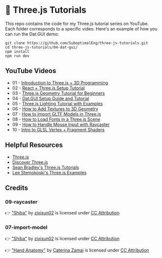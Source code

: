 # 🥉 Three.js Tutorials

This repo contains the code for my Three.js tutorial series on YouTube. Each folder corresponds to a specific video. Here's an example of how you can run the Dat.GUI demo:

```
git clone https://github.com/SuboptimalEng/three-js-tutorials.git
cd three-js-tutorials/04-dat-gui/
npm install
npm run dev
```

## YouTube Videos

- 01 - [Introduction to Three.js + 3D Programming](https://www.youtube.com/watch?v=MSZ7nqqgVKc)
- 02 - [React + Three.js Setup Tutorial](https://www.youtube.com/watch?v=d63N4g8p_wI)
- 03 - [Three.js Geometry Tutorial for Beginners](https://www.youtube.com/watch?v=K_CwmMlNmQo)
- 04 - [Dat.GUI Setup Guide and Tutorial](https://www.youtube.com/watch?v=JyhhHhoqK2o)
- 05 - [Three.js Lighting Tutorial with Examples](https://www.youtube.com/watch?v=bsLosbweLNE)
- 06 - [How to Add Textures to 3D Geometry](https://www.youtube.com/watch?v=vLz2Rk1r_gQ)
- 07 - [How to Import GLTF Models in Three.js](https://www.youtube.com/watch?v=WBe3xrV4CPM)
- 08 - [How to Load Fonts in a Three.js Scene](https://www.youtube.com/watch?v=l7K9AMnesJQ)
- 09 - [How to Handle Mouse Input with Raycaster](https://www.youtube.com/watch?v=CbUhot3K-gc)
- 10 - [Intro to GLSL Vertex + Fragment Shaders](https://www.youtube.com/watch?v=EntBBM6nqQA)

## Helpful Resources

- [Three.js](https://threejs.org/)
- [Discover Three.js](https://discoverthreejs.com/book/introduction/)
- [Sean Bradley's Three.js Tutorials](https://sbcode.net/threejs/)
- [Lee Stemokoski's Three.js Examples](https://stemkoski.github.io/Three.js/index.html)

## Credits

### 09-raycaster

👉 ["Shiba"](https://sketchfab.com/3d-models/shiba-faef9fe5ace445e7b2989d1c1ece361c) by [zixisun02](https://sketchfab.com/zixisun51) is licensed under [CC Attribution](http://creativecommons.org/licenses/by/4.0/)

### 07-import-model

👉 ["Shiba"](https://sketchfab.com/3d-models/shiba-faef9fe5ace445e7b2989d1c1ece361c) by [zixisun02](https://sketchfab.com/zixisun51) is licensed under [CC Attribution](http://creativecommons.org/licenses/by/4.0/)

👉 ["Hand Anatomy"](https://sketchfab.com/3d-models/hand-anatomy-ada8498be9754e9f90b2eecc1b4ef8c5) by [Caterina Zamai](https://www.artstation.com/zaccate) is licensed under [CC Attribution](https://creativecommons.org/licenses/by/4.0/)
